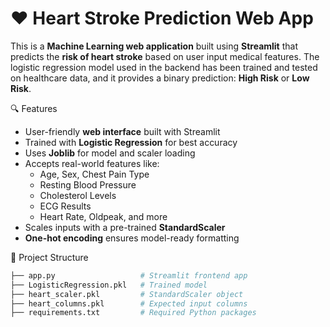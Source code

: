 # ❤️ Heart Stroke Prediction Web App

This is a **Machine Learning web application** built using **Streamlit** that predicts the **risk of heart stroke** based on user input medical features. The logistic regression model used in the backend has been trained and tested on healthcare data, and it provides a binary prediction: **High Risk** or **Low Risk**.

 🔍 Features

- User-friendly **web interface** built with Streamlit
- Trained with **Logistic Regression** for best accuracy
- Uses **Joblib** for model and scaler loading
- Accepts real-world features like:
  - Age, Sex, Chest Pain Type
  - Resting Blood Pressure
  - Cholesterol Levels
  - ECG Results
  - Heart Rate, Oldpeak, and more
- Scales inputs with a pre-trained **StandardScaler**
- **One-hot encoding** ensures model-ready formatting

📁 Project Structure

```bash
├── app.py                   # Streamlit frontend app
├── LogisticRegression.pkl   # Trained model
├── heart_scaler.pkl         # StandardScaler object
├── heart_columns.pkl        # Expected input columns
├── requirements.txt         # Required Python packages
